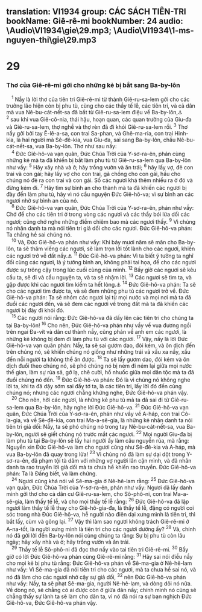 translation: VI1934
group: CÁC SÁCH TIÊN-TRI
bookName: Giê-rê-mi 
bookNumber: 24
audio: \Audio\VI1934\gie\29.mp3; \Audio\VI1934\1-ms-nguyen-thi\gie\29.mp3
-------

<div class="title"><h1>29</h1><h3>Thơ của Giê-rê-mi gởi cho những kẻ bị bắt sang Ba-by-lôn</h3></div>
<span class="verse gie_29_1"> <sup>1</sup> Nầy là lời thơ của tiên tri Giê-rê-mi từ thành Giê-ru-sa-lem gởi cho các trưởng lão hiện còn bị phu tù, cùng cho các thầy tế lễ, các tiên tri, và cả dân mà vua Nê-bu-cát-nết-sa đã bắt từ Giê-ru-sa-lem điệu về Ba-by-lôn,<a data-toggle="tooltip" data-placement="bottom" title="2Vua 24:12-16; 2Su 36:10">⚓</a></span>
<span class="verse gie_29_2"><sup>2</sup> sau khi vua Giê-cô-nia, thái hậu, hoạn quan, các quan trưởng của Giu-đa và Giê-ru-sa-lem, thợ nghề và thợ rèn đã đi khỏi Giê-ru-sa-lem rồi. </span>
<span class="verse gie_29_3"><sup>3</sup> Thơ nầy gởi bởi tay Ê-lê-a-sa, con trai Sa-phan, và Ghê-ma-ria, con trai Hinh-kia, là hai người mà Sê-đê-kia, vua Giu-đa, sai sang Ba-by-lôn, chầu Nê-bu-cát-nết-sa, vua Ba-by-lôn. Thơ như sau nầy: <br/></span>
<span class="verse gie_29_4"> <sup>4</sup> Đức Giê-hô-va vạn quân, Đức Chúa Trời của Y-sơ-ra-ên, phán cùng những kẻ mà ta đã khiến bị bắt làm phu tù từ Giê-ru-sa-lem qua Ba-by-lôn như vầy: </span>
<span class="verse gie_29_5"><sup>5</sup> Hãy xây nhà và ở; hãy trồng vườn và ăn trái; </span>
<span class="verse gie_29_6"><sup>6</sup> hãy lấy vợ, đẻ con trai và con gái; hãy lấy vợ cho con trai, gả chồng cho con gái, hầu cho chúng nó đẻ ra con trai và con gái. Số các ngươi khá thêm nhiều ra ở đó và đừng kém đi. </span>
<span class="verse gie_29_7"><sup>7</sup> Hãy tìm sự bình an cho thành mà ta đã khiến các ngươi bị đày đến làm phu tù, hãy vì nó cầu nguyện Đức Giê-hô-va; vì sự bình an các ngươi nhờ sự bình an của nó. <br/></span>
<span class="verse gie_29_8"> <sup>8</sup> Đức Giê-hô-va vạn quân, Đức Chúa Trời của Y-sơ-ra-ên, phán như vầy: Chớ để cho các tiên tri ở trong vòng các ngươi và các thầy bói lừa dối các ngươi; cũng chớ nghe những điềm chiêm bao mà các ngươi thấy. </span>
<span class="verse gie_29_9"><sup>9</sup> Vì chúng nó nhân danh ta mà nói tiên tri giả dối cho các ngươi. Đức Giê-hô-va phán: Ta chẳng hề sai chúng nó. <br/></span>
<span class="verse gie_29_10"> <sup>10</sup> Vả, Đức Giê-hô-va phán như vầy: Khi bảy mươi năm sẽ mãn cho Ba-by-lôn, ta sẽ thăm viếng các ngươi, sẽ làm trọn lời tốt lành cho các ngươi, khiến các ngươi trở về đất nầy.<a data-toggle="tooltip" data-placement="bottom" title="2Su 36:21; Gie 25:11; Da 9:2">⚓</a></span>
<span class="verse gie_29_11"><sup>11</sup> Đức Giê-hô-va phán: Vì ta biết ý tưởng ta nghĩ đối cùng các ngươi, là ý tưởng bình an, không phải tai họa, để cho các ngươi được sự trông cậy trong lúc cuối cùng của mình. </span>
<span class="verse gie_29_12"><sup>12</sup> Bấy giờ các ngươi sẽ kêu cầu ta, sẽ đi và cầu nguyện ta, và ta sẽ nhậm lời. </span>
<span class="verse gie_29_13"><sup>13</sup> Các ngươi sẽ tìm ta, và gặp được khi các ngươi tìm kiếm ta hết lòng.<a data-toggle="tooltip" data-placement="bottom" title="Phu 4:29 ">⚓</a></span>
<span class="verse gie_29_14"><sup>14</sup> Đức Giê-hô-va phán: Ta sẽ cho các ngươi tìm được ta, và sẽ đem những phu tù các ngươi trở về. Đức Giê-hô-va phán: Ta sẽ nhóm các ngươi lại từ mọi nước và mọi nơi mà ta đã đuổi các ngươi đến, và sẽ đem các ngươi về trong đất mà ta đã khiến các ngươi bị đày đi khỏi đó. <br/></span>
<span class="verse gie_29_15"> <sup>15</sup> Các ngươi nói rằng: Đức Giê-hô-va đã dấy lên các tiên tri cho chúng ta tại Ba-by-lôn! </span>
<span class="verse gie_29_16"><sup>16</sup> Cho nên, Đức Giê-hô-va phán như vầy về vua đương ngồi trên ngai Đa-vít và dân cư thành nầy, cũng phán về anh em các ngươi, là những kẻ không bị đem đi làm phu tù với các ngươi. </span>
<span class="verse gie_29_17"><sup>17</sup> Vậy, nầy là lời Đức Giê-hô-va vạn quân phán: Nầy, ta sẽ sai gươm dao, đói kém, và ôn dịch đến trên chúng nó, sẽ khiến chúng nó giống như những trái vả xấu xa nầy, xấu đến nỗi người ta không thể ăn được. </span>
<span class="verse gie_29_18"><sup>18</sup> Ta sẽ lấy gươm dao, đói kém và ôn dịch đuổi theo chúng nó, sẽ phó chúng nó bị ném đi ném lại giữa mọi nước thế gian, làm sự rủa sả, gở lạ, chê cười, hổ nhuốc giữa mọi dân tộc mà ta đã đuổi chúng nó đến. </span>
<span class="verse gie_29_19"><sup>19</sup> Đức Giê-hô-va phán: Đó là vì chúng nó không nghe lời ta, khi ta đã dậy sớm sai đầy tớ ta, là các tiên tri, lấy lời đó đến cùng chúng nó; nhưng các ngươi chẳng khứng nghe, Đức Giê-hô-va phán vậy. <br/></span>
<span class="verse gie_29_20"> <sup>20</sup> Cho nên, hỡi các ngươi, là những kẻ phu tù mà ta đã sai đi từ Giê-ru-sa-lem qua Ba-by-lôn, hãy nghe lời Đức Giê-hô-va. </span>
<span class="verse gie_29_21"><sup>21</sup> Đức Giê-hô-va vạn quân, Đức Chúa Trời của Y-sơ-ra-ên, phán như vầy về A-háp, con trai Cô-la-gia, và về Sê-đê-kia, con trai Ma-a-sê-gia, là những kẻ nhân danh ta nói tiên tri giả dối: Nầy, ta sẽ phó chúng nó trong tay Nê-bu-cát-nết-sa, vua Ba-by-lôn, người sẽ giết chúng nó trước mắt các ngươi. </span>
<span class="verse gie_29_22"><sup>22</sup> Mọi người Giu-đa bị làm phu tù tại Ba-by-lôn sẽ lấy hai người ấy làm câu nguyền rủa, mà rằng: Nguyền xin Đức Giê-hô-va làm cho ngươi cũng như Sê-đê-kia và A-háp, mà vua Ba-by-lôn đã quay trong lửa! </span>
<span class="verse gie_29_23"><sup>23</sup> Vì chúng nó đã làm sự dại dột trong Y-sơ-ra-ên, đã phạm tội tà dâm với những vợ người lân cận mình, và đã nhân danh ta rao truyền lời giả dối mà ta chưa hề khiến rao truyền. Đức Giê-hô-va phán: Ta là Đấng biết, và làm chứng. <br/></span>
<span class="verse gie_29_24"> <sup>24</sup> Ngươi cũng khá nói về Sê-ma-gia ở Nê-hê-lam rằng: </span>
<span class="verse gie_29_25"><sup>25</sup> Đức Giê-hô-va vạn quân, Đức Chúa Trời của Y-sơ-ra-ên, phán như vầy: Ngươi đã lấy danh mình gởi thơ cho cả dân cư Giê-ru-sa-lem, cho Sô-phô-ni, con trai Ma-a-sê-gia, làm thầy tế lễ, và cho mọi thầy tế lễ rằng: </span>
<span class="verse gie_29_26"><sup>26</sup> Đức Giê-hô-va đã lập ngươi làm thầy tế lễ thay cho Giê-hô-gia-đa, là thầy tế lễ, đặng có người coi sóc trong nhà Đức Giê-hô-va, hễ người nào điên dại xưng mình là tiên tri, thì bắt lấy, cùm và gông lại. </span>
<span class="verse gie_29_27"><sup>27</sup> Vậy thì làm sao ngươi không trách Giê-rê-mi ở A-na-tốt, là người xưng mình là tiên tri cho các ngươi dường ấy? </span>
<span class="verse gie_29_28"><sup>28</sup> Vả, chính nó đã gởi lời đến Ba-by-lôn nói cùng chúng ta rằng: Sự bị phu tù còn lâu ngày; hãy xây nhà và ở; hãy trồng vườn và ăn trái. <br/></span>
<span class="verse gie_29_29"> <sup>29</sup> Thầy tế lễ Sô-phô-ni đã đọc thơ nầy vào tai tiên tri Giê-rê-mi. </span>
<span class="verse gie_29_30"><sup>30</sup> Bấy giờ có lời Đức Giê-hô-va phán cùng Giê-rê-mi rằng: </span>
<span class="verse gie_29_31"><sup>31</sup> Hãy sai nói điều nầy cho mọi kẻ bị phu tù rằng: Đức Giê-hô-va phán về Sê-ma-gia ở Nê-hê-lam như vầy: Vì Sê-ma-gia đã nói tiên tri cho các ngươi, mà ta chưa hề sai nó, và nó đã làm cho các ngươi nhờ cậy sự giả dối, </span>
<span class="verse gie_29_32"><sup>32</sup> nên Đức Giê-hô-va phán như vầy: Nầy, ta sẽ phạt Sê-ma-gia, người Nê-hê-lam, và dòng dõi nó nữa. Về dòng nó, sẽ chẳng có ai được còn ở giữa dân nầy; chính mình nó cũng sẽ chẳng thấy sự lành ta sẽ làm cho dân ta, vì nó đã nói ra sự bạn nghịch Đức Giê-hô-va, Đức Giê-hô-va phán vậy. <br/></span>
